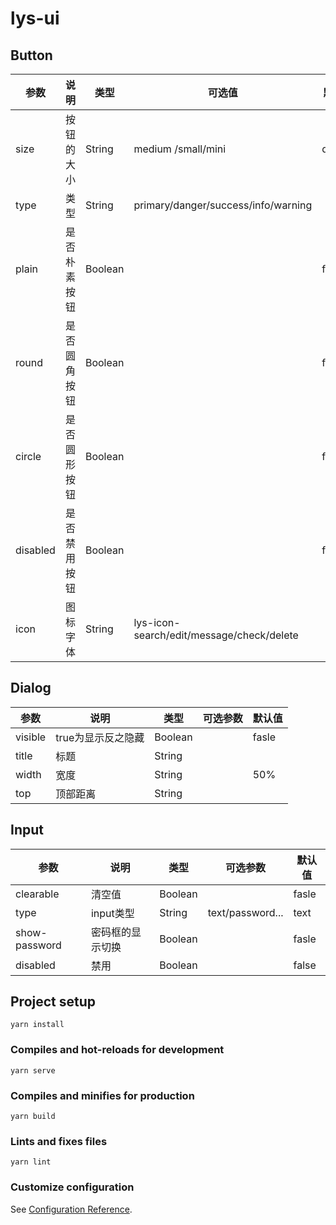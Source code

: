# lys-ui

## Button

| 参数     | 说明         | 类型    | 可选值                                    | 默认值  |
| -------- | ------------ | ------- | ----------------------------------------- | ------- |
| size     | 按钮的大小   | String  | medium /small/mini                        | default |
| type     | 类型         | String  | primary/danger/success/info/warning       |         |
| plain    | 是否朴素按钮 | Boolean |                                           | false   |
| round    | 是否圆角按钮 | Boolean |                                           | false   |
| circle   | 是否圆形按钮 | Boolean |                                           | fasle   |
| disabled | 是否禁用按钮 | Boolean |                                           | fasle   |
| icon     | 图标字体         | String  | lys-icon-search/edit/message/check/delete |         |

## Dialog

| 参数    | 说明               | 类型    | 可选参数 | 默认值 |
| ------- | ------------------ | ------- | -------- | ------ |
| visible | true为显示反之隐藏 | Boolean |          | fasle  |
| title   | 标题               | String  |          |        |
| width   | 宽度               | String  |          | 50%    |
| top     | 顶部距离           | String  |          |        |
## Input
| 参数          | 说明             | 类型    | 可选参数         | 默认值 |
| ------------- | ---------------- | ------- | ---------------- | ------ |
| clearable     | 清空值           | Boolean |                  | fasle  |
| type          | input类型        | String  | text/password... | text   |
| show-password | 密码框的显示切换 | Boolean |                  | fasle  |
| disabled      | 禁用             | Boolean |                  | false  |


## Project setup
```
yarn install
```

### Compiles and hot-reloads for development
```
yarn serve
```

### Compiles and minifies for production
```
yarn build
```

### Lints and fixes files
```
yarn lint
```

### Customize configuration
See [Configuration Reference](https://cli.vuejs.org/config/).
